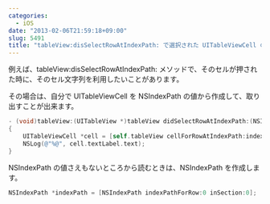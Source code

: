 ```yaml
---
categories:
  - iOS
date: "2013-02-06T21:59:18+09:00"
slug: 5491
title: "tableView:disSelectRowAtIndexPath: で選択された UITableViewCell の文字列を取得する"
---
```


例えば、tableView:disSelectRowAtIndexPath: メソッドで、そのセルが押された時に、そのセル文字列を利用したいことがあります。

その場合は、自分で UITableViewCell を NSIndexPath の値から作成して、取り出すことが出来ます。

```objective-c
- (void)tableView:(UITableView *)tableView didSelectRowAtIndexPath:(NSIndexPath *)indexPath
{
    UITableViewCell *cell = [self.tableView cellForRowAtIndexPath:indexPath];
    NSLog(@"%@", cell.textLabel.text);
}
```

NSIndexPath の値さえもないところから読むときは、NSIndexPath を作成します。

```objective-c
NSIndexPath *indexPath = [NSIndexPath indexPathForRow:0 inSection:0];
```

